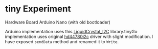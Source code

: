 # tiny Experiment

Hardware Board Arduino Nano (with old bootloader)

Arduino implementation uses this [LiquidCrystal_I2C](https://github.com/johnrickman/LiquidCrystal_I2C) library.tinyGo implementation uses original [hd44780i2c](https://github.com/tinygo-org/drivers/tree/release/hd44780i2c) driver with slight modification. I have exposed `sendData` method and renamed it to `Write`.